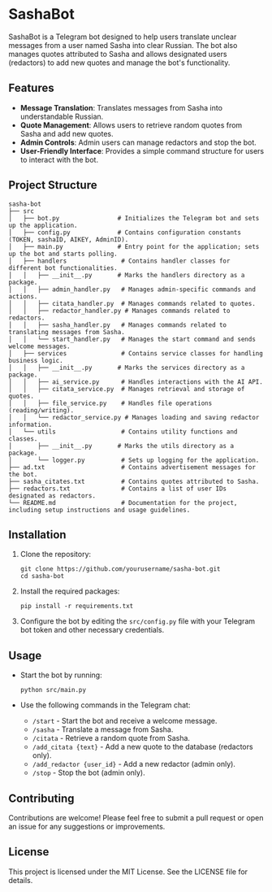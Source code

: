 # SashaBot

SashaBot is a Telegram bot designed to help users translate unclear messages from a user named Sasha into clear Russian. The bot also manages quotes attributed to Sasha and allows designated users (redactors) to add new quotes and manage the bot's functionality.

## Features

- **Message Translation**: Translates messages from Sasha into understandable Russian.
- **Quote Management**: Allows users to retrieve random quotes from Sasha and add new quotes.
- **Admin Controls**: Admin users can manage redactors and stop the bot.
- **User-Friendly Interface**: Provides a simple command structure for users to interact with the bot.

## Project Structure

```
sasha-bot
├── src
│   ├── bot.py                # Initializes the Telegram bot and sets up the application.
│   ├── config.py             # Contains configuration constants (TOKEN, sashaID, AIKEY, AdminID).
│   ├── main.py               # Entry point for the application; sets up the bot and starts polling.
│   ├── handlers               # Contains handler classes for different bot functionalities.
│   │   ├── __init__.py       # Marks the handlers directory as a package.
│   │   ├── admin_handler.py   # Manages admin-specific commands and actions.
│   │   ├── citata_handler.py  # Manages commands related to quotes.
│   │   ├── redactor_handler.py # Manages commands related to redactors.
│   │   ├── sasha_handler.py   # Manages commands related to translating messages from Sasha.
│   │   └── start_handler.py   # Manages the start command and sends welcome messages.
│   ├── services               # Contains service classes for handling business logic.
│   │   ├── __init__.py       # Marks the services directory as a package.
│   │   ├── ai_service.py      # Handles interactions with the AI API.
│   │   ├── citata_service.py  # Manages retrieval and storage of quotes.
│   │   ├── file_service.py    # Handles file operations (reading/writing).
│   │   └── redactor_service.py # Manages loading and saving redactor information.
│   └── utils                  # Contains utility functions and classes.
│       ├── __init__.py       # Marks the utils directory as a package.
│       └── logger.py          # Sets up logging for the application.
├── ad.txt                     # Contains advertisement messages for the bot.
├── sasha_citates.txt          # Contains quotes attributed to Sasha.
├── redactors.txt              # Contains a list of user IDs designated as redactors.
└── README.md                  # Documentation for the project, including setup instructions and usage guidelines.
```

## Installation

1. Clone the repository:
   ```
   git clone https://github.com/yourusername/sasha-bot.git
   cd sasha-bot
   ```

2. Install the required packages:
   ```
   pip install -r requirements.txt
   ```

3. Configure the bot by editing the `src/config.py` file with your Telegram bot token and other necessary credentials.

## Usage

- Start the bot by running:
  ```
  python src/main.py
  ```

- Use the following commands in the Telegram chat:
  - `/start` - Start the bot and receive a welcome message.
  - `/sasha` - Translate a message from Sasha.
  - `/citata` - Retrieve a random quote from Sasha.
  - `/add_citata {text}` - Add a new quote to the database (redactors only).
  - `/add_redactor {user_id}` - Add a new redactor (admin only).
  - `/stop` - Stop the bot (admin only).

## Contributing

Contributions are welcome! Please feel free to submit a pull request or open an issue for any suggestions or improvements.

## License

This project is licensed under the MIT License. See the LICENSE file for details.